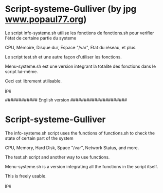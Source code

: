 # Script-systeme-Gulliver (by jpg www.popaul77.org)

Le script info-systeme.sh utilise les fonctions de fonctions.sh pour verifier l'état de certaine partie du systeme

CPU, Mémoire, Disque dur, Espace "/var", Etat du réseau, et plus.

Le script test.sh et une autre façon d'utiliser les fonctions.

Menu-systeme.sh est une version integrant la totalite des fonctions dans le script lui-même.

Ceci est librement utilisable.

jpg

############ English version #####################
# Script-systeme-Gulliver
The info-systeme.sh script uses the functions of functions.sh to check the state of certain part of the system

CPU, Memory, Hard Disk, Space "/var", Network Status, and more.

The test.sh script and another way to use functions.

Menu-systeme.sh is a version integrating all the functions in the script itself.

This is freely usable.

jpg
